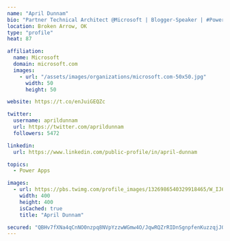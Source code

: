 ```yaml
---
name: "April Dunnam"
bio: "Partner Technical Architect @Microsoft | Blogger-Speaker | #PowerApps, #PowerAutomate, #Office365, #SharePoint | #WIT | #Karaoke Queen"
location: Broken Arrow, OK
type: "profile"
heat: 87

affiliation:
  name: Microsoft
  domain: microsoft.com
  images:
    - url: "/assets/images/organizations/microsoft.com-50x50.jpg"
      width: 50
      height: 50

website: https://t.co/enJuiGEQZc

twitter:
  username: aprildunnam
  url: https://twitter.com/aprildunnam
  followers: 5472

linkedin:
  url: https://www.linkedin.com/public-profile/in/april-dunnam

topics:
  - Power Apps

images:
  - url: https://pbs.twimg.com/profile_images/1326986540329918465/W_IJ6Ih2_400x400.jpg
    width: 400
    height: 400
    isCached: true
    title: "April Dunnam"

secured: "QBHv7fXNa4qCnNO0nzpq8NVpYzzwWGmw4O/JqwRQZrRIDnSgnpfenKuzzqjJ0C9ISHaNN4Byvh2b84JRQXTZ/qibiZgpD1gHU/D8zBX6H1kPGjjZxCoTYzJhOc1Smq8kwBNYjulG0qv9ca9l0PA1CynSWhMPQ0MrS45F0d5PqgGTFLlM4XRla8eLtD42Px9pvTkI+XhKdUzqjSVeEEal4m45oFVXps/SE/fpBecxVuxxfyPXr22N3x9r5b1BTNXZhbVM5kqtCvcVNtfEjteosMOgidVCSNBzqb0oZ61yBybficfHorxsiaQoR7VvlmzvjuCJjSBO8JTbvb8tNXMzMHoniahnfwcdGUqSGdXNnKVWtIekiZb7JlyyX5ttO7QuWQFNq9dKhnV0/PxHyMAms1nNg8NY/2+ijywUIdxi1T4=;v3D4W857Cv51Wwu2iIZa7w=="
---
```


